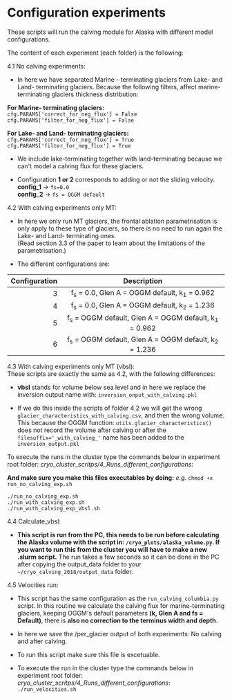 # Configuration experiments 

These scripts will run the calving module for Alaska with different model
configurations.

The content of each experiment (each folder) is the following:

4.1 No calving experiments: 
*  In here we have separated Marine - terminating glaciers from Lake- and Land-
terminating glaciers. Because the following filters, affect marine-terminating glaciers
thickness distribution:  

**For Marine- terminating glaciers:**    
    `cfg.PARAMS['correct_for_neg_flux'] = False`   
`cfg.PARAMS['filter_for_neg_flux'] = False`   

**For Lake- and Land- terminating glaciers:**   
    `cfg.PARAMS['correct_for_neg_flux'] = True`  
`cfg.PARAMS['filter_for_neg_flux'] = True`   

* We include lake-terminating together with land-terminating because we can't model a calving flux for these glaciers.

* Configuration **1 or 2** corresponds to adding or not the sliding velocity.   
**config_1** -> `fs=0.0`   
**config_2** -> `fs = OGGM default` 

4.2 With calving experiments only MT:   
* In here we only run MT glaciers, the frontal ablation parametrisation is only 
apply to these type of glaciers, so there is no need to run again the Lake- and
Land- terminating ones.    
(Read section 3.3 of the paper to learn about the limitations of the 
parametrisation.)

* The different configurations are:    

| Configuration  | Description                                               |
| -------------: | :--------------------------------------------------------:|
| 3              | f<sub>s</sub> = 0.0, Glen A = OGGM default, k<sub>1</sub> = 0.962             |
| 4              | f<sub>s</sub> = 0.0, Glen A = OGGM default, k<sub>2</sub> = 1.236             |
| 5              | f<sub>s</sub> = OGGM default, Glen A = OGGM default, k<sub>1</sub> = 0.962    |
| 6              | f<sub>s</sub> = OGGM default, Glen A = OGGM default, k<sub>2</sub> = 1.236    |
         
             
             
4.3 With calving experiments only MT (vbsl):   
These scripts are exactly the same as 4.2, with the following differences: 

* **vbsl** stands for volume below sea level and in here we replace the 
inversion output name with: `inversion_onput_with_calving.pkl`   

* If we do this inside the scripts of folder 4.2 we will get the wrong 
`glacier_characteristics_with_calving.csv`, and then the wrong volume. This 
 because the OGGM function: `utils.glacier_characteristics()` does not record 
  the volume after calving or after the `filesuffix='_with_calving_'` name has been 
  added to the `inversion_output.pkl` 

To execute the runs in the cluster type the commands below in experiment root 
folder: *cryo_cluster_scritps/4_Runs_different_configurations*:     

**And make sure you make this files executables by doing:** *e.g.* `chmod +x run_no_calving_exp.sh`    

`./run_no_calving_exp.sh`   
`./run_with_calving_exp.sh`   
`./run_with_calving_exp_vbsl.sh`   

4.4 Calculate_vbsl:   

* **This script is run from the PC, this needs to be run before calculating the 
Alaska volume with the script in: `/cryo_plots/alaska_volume.py`. If you want to 
run this from the cluster you will have to make a new .slurm script.** The run
takes a few seconds so it can be done in the PC after copying the output_data folder
to your `~/cryo_calving_2018/output_data` folder.  
 
4.5 Velocities run:    

* This script has the same configuration as the `run_calving_columbia.py` script. 
In this routine we calculate the calving flux for marine-terminating glaciers, keeping
OGGM's default parameters **(k, Glen A and fs = Default)**, there is **also no correction
to the terminus width and depth**.       

* In here we save the /per_glacier output of both experiments: 
No calving and after calving.     

* To run this script make sure this file is excetuable.     

* To execute the run in the cluster type the commands below in experiment root 
folder: *cryo_cluster_scritps/4_Runs_different_configurations*:       
`./run_velocities.sh`
  

